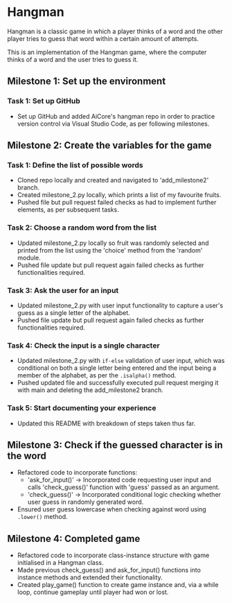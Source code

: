 # Hangman
Hangman is a classic game in which a player thinks of a word and the other player tries to guess that word within a certain amount of attempts.

This is an implementation of the Hangman game, where the computer thinks of a word and the user tries to guess it. 

## Milestone 1: Set up the environment

### Task 1: Set up GitHub
- Set up GitHub and added AiCore's hangman repo in order to practice version control via Visual Studio Code, as per following milestones.

## Milestone 2: Create the variables for the game

### Task 1: Define the list of possible words
- Cloned repo locally and created and navigated to 'add_milestone2' branch.
- Created milestone_2.py locally, which prints a list of my favourite fruits.
- Pushed file but pull request failed checks as had to implement further elements, as per subsequent tasks.

### Task 2: Choose a random word from the list
- Updated milestone_2.py locally so fruit was randomly selected and printed from the list using the 'choice' method from the 'random' module.
- Pushed file update but pull request again failed checks as further functionalities required.

### Task 3: Ask the user for an input
- Updated milestone_2.py with user input functionality to capture a user's guess as a single letter of the alphabet.
- Pushed file update but pull request again failed checks as further functionalities required.

### Task 4: Check the input is a single character
- Updated milestone_2.py with `if-else` validation of user input, which was conditional on both a single letter being entered and the input being a member of the alphabet, as per the `.isalpha()` method.
- Pushed updated file and successfully executed pull request merging it with main and deleting the add_milestone2 branch.

### Task 5: Start documenting your experience
- Updated this README with breakdown of steps taken thus far.

## Milestone 3: Check if the guessed character is in the word
- Refactored code to incorporate functions:
  - 'ask_for_input()' -> Incorporated code requesting user input and calls 'check_guess()' function with 'guess' passed as an argument.
  - 'check_guess()' -> Incorporated conditional logic checking whether user guess in randomly generated word.
- Ensured user guess lowercase when checking against word using `.lower()` method.

## Milestone 4: Completed game
- Refactored code to incorporate class-instance structure with game initialised in a Hangman class.
- Made previous check_guess() and ask_for_input() functions into instance methods and extended their functionality.
- Created play_game() function to create game instance and, via a while loop, continue gameplay until player had won or lost.
